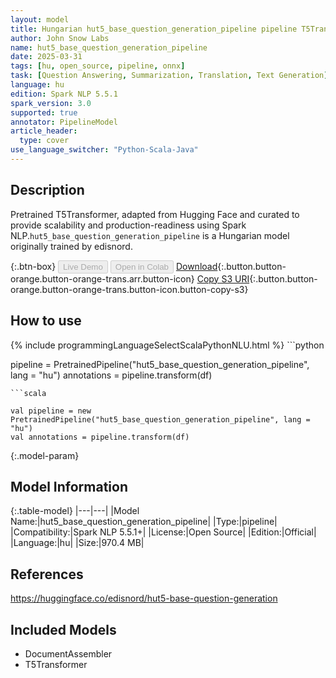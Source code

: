 ```yaml
---
layout: model
title: Hungarian hut5_base_question_generation_pipeline pipeline T5Transformer from edisnord
author: John Snow Labs
name: hut5_base_question_generation_pipeline
date: 2025-03-31
tags: [hu, open_source, pipeline, onnx]
task: [Question Answering, Summarization, Translation, Text Generation]
language: hu
edition: Spark NLP 5.5.1
spark_version: 3.0
supported: true
annotator: PipelineModel
article_header:
  type: cover
use_language_switcher: "Python-Scala-Java"
---
```


## Description

Pretrained T5Transformer, adapted from Hugging Face and curated to provide scalability and production-readiness using Spark NLP.`hut5_base_question_generation_pipeline` is a Hungarian model originally trained by edisnord.

{:.btn-box}
<button class="button button-orange" disabled>Live Demo</button>
<button class="button button-orange" disabled>Open in Colab</button>
[Download](https://s3.amazonaws.com/auxdata.johnsnowlabs.com/public/models/hut5_base_question_generation_pipeline_hu_5.5.1_3.0_1743414689962.zip){:.button.button-orange.button-orange-trans.arr.button-icon}
[Copy S3 URI](s3://auxdata.johnsnowlabs.com/public/models/hut5_base_question_generation_pipeline_hu_5.5.1_3.0_1743414689962.zip){:.button.button-orange.button-orange-trans.button-icon.button-copy-s3}

## How to use



<div class="tabs-box" markdown="1">
{% include programmingLanguageSelectScalaPythonNLU.html %}
```python

pipeline = PretrainedPipeline("hut5_base_question_generation_pipeline", lang = "hu")
annotations =  pipeline.transform(df)   

```
```scala

val pipeline = new PretrainedPipeline("hut5_base_question_generation_pipeline", lang = "hu")
val annotations = pipeline.transform(df)

```
</div>

{:.model-param}
## Model Information

{:.table-model}
|---|---|
|Model Name:|hut5_base_question_generation_pipeline|
|Type:|pipeline|
|Compatibility:|Spark NLP 5.5.1+|
|License:|Open Source|
|Edition:|Official|
|Language:|hu|
|Size:|970.4 MB|

## References

https://huggingface.co/edisnord/hut5-base-question-generation

## Included Models

- DocumentAssembler
- T5Transformer